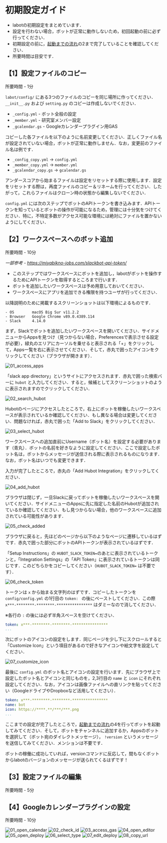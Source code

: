 # 初期設定ガイド
- labotの初期設定をまとめています．
- 設定を行わない場合，ボットが正常に動作しないため，初回起動の前に必ず行ってください．
- 初期設定の前に，[起動までの流れ](#%E8%B5%B7%E5%8B%95%E3%81%BE%E3%81%A7%E3%81%AE%E6%B5%81%E3%82%8C)の2まで完了していることを確認してください．
- 所要時間は目安です．

## 【1】設定ファイルのコピー
所要時間 - 1分

`labot/config/` にある3つのファイルのコピーを同じ場所に作ってください．`__init__.py` および `setting.py` のコピーは作成しないでください．
- `_config.yml` - ボット全般の設定
- `_member.yml` - 研究室メンバー設定
- `_gcalendar.gs` - Googleカレンダープラグイン用GAS

コピーした各ファイルを以下のように名前変更してください．正しくファイル名が設定されていない場合，ボットが正常に動作しません．なお，変更前のファイル名は例です．
- `_config_copy.yml` -> `config.yml`
- `_member_copy.yml` -> `member.yml`
- `_gcalendar_copy.gs` -> `gcalendar.gs`

アンダースコアから始まるファイルは設定をリセットする際に使用します．設定をリセットする際は，再度ファイルのコピー＆リネームを行ってください．したがって，これらファイルはクローン時の状態から編集しないでください．

`config.yml` には次のステップでボットのAPIトークンを書き込みます．APIトークンを知っているとボットの操作が可能になるため，管理には十分気をつけてください．特に，不特定多数がアクセス可能な環境には絶対にファイルを置かないようにしてください．

## 【2】ワークスペースへのボット追加
所要時間 - 10分

*一部参考 - https://miyabikno-jobs.com/slackbot-api-token/*

- このステップではワークスペースにボットを追加し，labotがボットを操作するためにAPIトークンを取得するところまで行います．
- ボットを追加したいワークスペースは予め用意しておいてください．
- ワークスペースにアプリを追加できる権限を持つユーザが行ってください．

以降説明のために掲載するスクリーンショットは以下環境によるものです．
```
- OS        macOS Big Sur v11.2.2
- Browser   Google Chrome v89.0.4389.114
- Slack     4.14.0
```

まず，Slackでボットを追加したいワークスペースを開いてください．サイドメニューからAppsを見つけ（見つからない場合，Preferencesで表示させる設定が必要），緑丸のエリアにカーソルを乗せると表示される「+」をクリックして，Apps一覧を右に表示させてください．そして，赤丸で囲ったアイコンをクリックしてください（ブラウザが開きます）．

![01_access_apps](https://user-images.githubusercontent.com/51310314/113472594-51526f80-949f-11eb-882e-d6d3b6a2121c.png)

「slack app directory」というサイトにアクセスされます．赤丸で囲った検索バーに `hubot` と入力してください．すると，候補としてスクリーンショットのように表示されますのでクリックしてください．

![02_search_hubot](https://user-images.githubusercontent.com/51310314/113472605-64653f80-949f-11eb-8227-cb41fce9cf63.png)

Hubotのページにアクセスしたところで，右上にボットを稼働したいワークスペースが表示されているか確認してください．もし異なる場合は変更してください．問題なければ，赤丸で囲った「Add to Slack」をクリックしてください．

![03_select_hubot](https://user-images.githubusercontent.com/51310314/113472607-662f0300-949f-11eb-9be3-78346b857c21.png)

ワークスペースへの追加直前にUsername（ボット名）を設定する必要があります（青丸）．ボットの名前を好きなように設定してください．ここで設定したボット名は，ボットからメッセージが送信される際に表示されるものになります．なお，ボット名はいつでも変更できます．

入力が完了したところで，赤丸の「Add Hubot Integration」をクリックしてください．

![04_add_hubot](https://user-images.githubusercontent.com/51310314/113472608-66c79980-949f-11eb-9571-1c675616b51a.png)

ブラウザは閉じず，一旦Slackに戻ってボットを稼働したいワークスペースを開いてください．サイドメニューのAppsに先に指定した名前のHubotが追加されているか確認してください．もし見つからない場合，他のワークスペースに追加されている可能性があります．

![05_check_added](https://user-images.githubusercontent.com/51310314/113472609-67603000-949f-11eb-8873-6dd2c97a8557.png)

ブラウザに戻ると，先ほどのページから以下のようなページに遷移しているはずです．赤丸で囲った部分にボットのAPIトークンが表示されているはずです．

「Setup Instructions」の `HUBOT_SLACK_TOKEN=`のあとに表示されているトークンと，「Integration Settings」の「API Token」に表示されているトークンは同じです．このどちらかをコピーしてください（`HUBOT_SLACK_TOKEN=` は不要です）．

![06_check_token](https://user-images.githubusercontent.com/51310314/113472611-68915d00-949f-11eb-8660-2f3a43a31005.png)

トークンは `x` から始まる文字列のはずです．コピーしたトークンを `config/config.yml` の1行目の `token: ` の後にペーストしてください．この際 `x***-********-********-****************` はダミーなので消してください．

※各行の `:` の後には必ず半角スペースを空けてください．
```yml
token: x***-********-********-****************
...
```

次にボットのアイコンの設定をします．同じページを少し下にスクロールすると「Customize Icon」という項目があるので好きなアイコンや絵文字を設定してください．

![07_customize_icon](https://user-images.githubusercontent.com/51310314/113472612-69c28a00-949f-11eb-83c2-67c1c7bcc760.png)


最後に `config.yml` のボット名とアイコンの設定を行います．先にブラウザ上で設定したボット名とアイコンと同じものを，2,3行目の `name` と `icon` にそれぞれ設定してください．なお，アイコンは画像ファイルへの直リンクを貼ってください（GoogleドライブやDropboxなど活用してください）．
```yml
token: x***-********-********-****************
name: bot
icon: https://****.**/***/***.png
...
```

ここまでの設定が完了したところで，[起動までの流れ](#%E8%B5%B7%E5%8B%95%E3%81%BE%E3%81%A7%E3%81%AE%E6%B5%81%E3%82%8C)の4を行ってボットを起動してみてください．そして，ボットをチャンネルに追加するか，Appsのボットを選択して（ボット宛のダイレクトメッセージ）， `!version` というメッセージを送信してみてください．メンションは不要です．

ボットの稼働に成功していれば，versionコマンドに反応して，間もなくボットからlabotのバージョンのメッセージが送られてくるはずです！


## 【3】設定ファイルの編集
所要時間 - 5分


## 【4】Googleカレンダープラグインの設定
所要時間 - 10分

![01_open_calendar](https://user-images.githubusercontent.com/51310314/113472627-7e9f1d80-949f-11eb-978c-0dae27acfc18.png)
![02_check_id](https://user-images.githubusercontent.com/51310314/113472628-819a0e00-949f-11eb-8dce-b880c3ecbae4.png)
![03_access_gas](https://user-images.githubusercontent.com/51310314/113472629-82cb3b00-949f-11eb-8888-453f07177307.png)
![04_open_editor](https://user-images.githubusercontent.com/51310314/113472630-8363d180-949f-11eb-97e6-ebcca194cc83.png)
![05_open_deploy](https://user-images.githubusercontent.com/51310314/113472632-83fc6800-949f-11eb-99d1-5101680a94cc.png)
![06_select_type](https://user-images.githubusercontent.com/51310314/113472634-8494fe80-949f-11eb-9b25-5181b6ec7039.png)
![07_edit_deploy](https://user-images.githubusercontent.com/51310314/113472635-8494fe80-949f-11eb-9abd-0e29abcf3e9f.png)
![08_copy_url](https://user-images.githubusercontent.com/51310314/113472637-852d9500-949f-11eb-970e-b2e27256d438.png)

